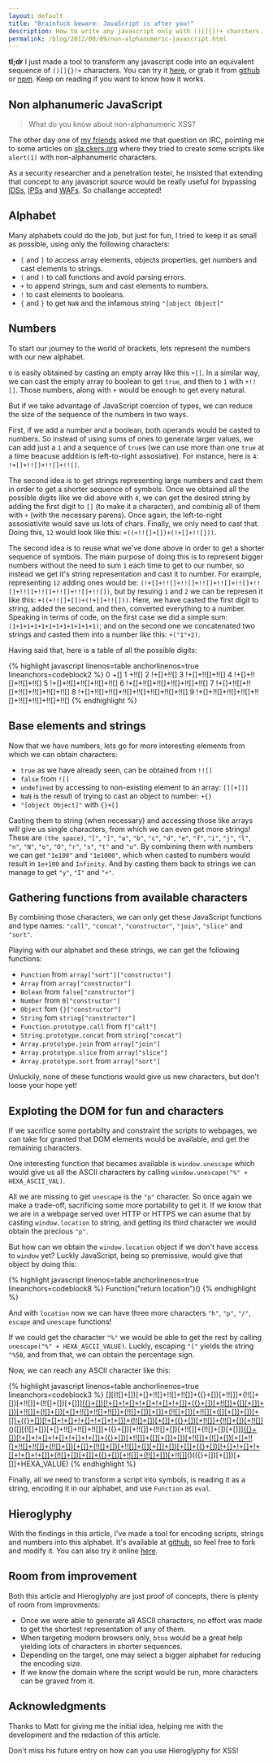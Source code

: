 ```yaml
---
layout: default
title: "Brainfuck beware: JavaScript is after you!"
description: How to write any javascript only with ()[]{}!+ charcters.
permalink: /blog/2012/08/09/non-alphanumeric-javascript.html
---
```


**tl;dr** I just made a tool to transform any javascript code into an equivalent sequence
of `()[]{}!+` characters. You can try it
[here](/files/hieroglyphy), or grab it from
[github](https://github.com/alcuadrado/hieroglyphy) or
[npm](https://npmjs.org/package/hieroglyphy). Keep on reading if you want
 to know how it works.

Non alphanumeric JavaScript
---------------------------

> What do you know about non-alphanumeric XSS?

The other day one of [my friends](http://mfsec.com.ar/) asked me that question
on IRC, pointing me to some articles on [sla.ckers.org](http://sla.ckers.org)
where they tried to create some scripts like `alert(1)` with non-alphanumeric
characters.

As a security researcher and a penetration tester, he insisted that extending
that concept to any javascript source would be really useful for bypassing
[IDSs](http://en.wikipedia.org/wiki/Intrusion_detection_system),
[IPSs](http://en.wikipedia.org/wiki/Intrusion_prevention_system) and
[WAFs](https://www.owasp.org/index.php/Web_Application_Firewall). So challange
accepted!

Alphabet
--------

Many alphabets could do the job, but just for fun, I tried to keep it as small
as possible, using only the following characters:

* `[` and `]` to access array elements, objects properties, get numbers and
cast elements to strings.
* `(` and `)` to call functions and avoid parsing errors.
* `+` to append strings, sum and cast elements to numbers.
* `!` to cast elements to booleans.
* `{` and `}` to get `NaN` and the infamous string `"[object Object]"`


Numbers
-------

To start our journey to the world of brackets, lets represent the numbers with
our new alphabet.

`0` is easily obtained by casting an empty array like this `+[]`. In a similar
way, we can cast the empty array to boolean to get `true`, and then to `1` with
`+!![]`. Those numbers, along with `+` would be enough to get every natural.

But if we take advantage of JavaScript coercion of types, we can reduce the size
of the sequence of the numbers in two ways.

First, if we add a number and a boolean, both operands would be casted to
numbers. So instead of using sums of ones to generate larger values, we can
add just a `1` and a sequence of `true`s (we can use more than one `true` at a
time beacuse addition is left-to-right assosiative). For instance, here is `4`:
`!+[]+!![]+!![]+!![]`.

The second idea is to get strings representing large numbers and cast them in
order to get a shorter sequence of symbols. Once we obtained all the possible
digits like we did above with `4`, we can get the desired string by adding the
first digit to `[]` (to make it a character), and combinig all of them with `+`
(with the necessary parens). Once again, the left-to-right assosiativite would
save us lots of chars. Finally, we only need to cast that. Doing this, `12`
would look like this: `+((+!![]+[])+(!+[]+!![]))`.

The second idea is to reuse what we've done above in order to get a shorter
sequence of symbols. The main purpose of doing this is to represent bigger
numbers without the need to sum `1` each time to get to our number, so instead
we get it's string representation and cast it to number. For example,
representing `12` adding ones would be:
`(!+[]+!![]+!![]+!![]+!![]+!![]+!![]+!![]+!![]+!![]+!![]+!![])`, but by resuing
`1` and `2` we can be represen it like this: `+((+!![]+[])+(!+[]+!![]))`. Here,
we have casted the first digit to string, added the second, and then, converted
everything to a number. Speaking in terms of code, on the first case we did a
simple sum: `(1+1+1+1+1+1+1+1+1+1+1+1)`; and on the second one we concatenated
two strings and casted them into a number like this: `+("1"+2)`.

Having said that, here is a table of all the possible digits:

<div class="codeblock">

{% highlight javascript linenos=table anchorlinenos=true lineanchors=codeblock2 %}
0 +[]
1 +!![]
2 !+[]+!![]
3 !+[]+!![]+!![]
4 !+[]+!![]+!![]+!![]
5 !+[]+!![]+!![]+!![]+!![]
6 !+[]+!![]+!![]+!![]+!![]+!![]
7 !+[]+!![]+!![]+!![]+!![]+!![]+!![]
8 !+[]+!![]+!![]+!![]+!![]+!![]+!![]+!![]
9 !+[]+!![]+!![]+!![]+!![]+!![]+!![]+!![]+!![]
{% endhighlight %}

</div>

Base elements and strings
-------------------------

Now that we have numbers, lets go for more interesting elements from which we
can obtain characters:

* `true` as we have already seen, can be obtained from `!![]`
* `false` from `![]`
* `undefined` by accessing to non-existing element to an array: `[][+[]]`
* `NaN` is the result of trying to cast an object to number: `+{}`
* `"[object Object]"` with `{}+[]`

Casting them to string (when necessary) and accessing those like arrays will
give us single characters, from which we can even get more strings! These are
`(the space)`, `"["`, `"]"`, `"a"`, `"b"`, `"c"`, `"d"`, `"e"`, `"f"`, `"i"`,
`"j"`, `"l"`, `"n"`, `"N"`, `"o"`, `"O"`, `"r"`, `"s"`, `"t"` and `"u"`. By
combining them with numbers we can get `"1e100"` and `"1e1000"`, which when
casted to numbers would result in `1e+100` and `Infinity`. And by casting them
back to strings we can manage to get `"y"`, `"I"` and `"+"`.

Gathering functions from available characters
-------------------------------------------------

By combining those characters, we can only get these JavaScript functions and
type names: `"call"`, `"concat"`, `"constructor"`, `"join"`, `"slice"` and
`"sort"`.

Playing with our alphabet and these strings, we can get the following functions:

* `Function` from `array["sort"]["constructor"]`
* `Array` from `array["constructor"]`
* `Bolean` from `false["constructor"]`
* `Number` from `0["constructor"]`
* `Object` fom `{}["constructor"]`
* `String` fom `string["constructor"]`
* `Function.prototype.call` from `f["call"]`
* `String.prototype.concat` from `string["concat"]`
* `Array.prototype.join` from `array["join"]`
* `Array.prototype.slice`  from `array["slice"]`
* `Array.prototype.sort` from `array["sort"]`

Unluckily, none of these functions would give us new characters, but don't loose
your hope yet!

Exploting the DOM for fun and characters
----------------------------------------

If we sacrifice some portabilty and constraint the scripts to webpages, we can
take for granted that DOM elements would be available, and get the remaining
characters.

One interesting function that becames available is `window.unescape` which would
give us all the ASCII characters by calling
`window.unescape("%" + HEXA_ASCII_VAL)`.

All we are missing to get `unescape` is the `"p"` character. So once again we
make a trade-off, sacrificing some more portability to get it. If we know that
we are in a webpage served over HTTP or HTTPS we can asume that by casting
`window.location` to string, and getting its third character we would obtain the
precious `"p"`.

But how can we obtain the `window.location` object if we don't have access to
`window` yet? Luckly JavaScript, being so premissive, would give that object by
doing this:

<div class="codeblock">

{% highlight javascript linenos=table anchorlinenos=true lineanchors=codeblock8 %}
Function("return location")()
{% endhighlight %}

</div>

And with `location` now we can have three more characters `"h"`, `"p"`, `"/"`,
`escape` and `unescape` functions!

If we could get the character `"%"` we would be able to get the rest by calling
`unescape("%" + HEXA_ASCII_VALUE)`. Luckly, escaping `"["` yields the string
`"%5B`, and from that, we can obtain the percentage sign.

Now, we can reach any ASCII character like this:

<div class="codeblock">

{% highlight javascript linenos=table anchorlinenos=true lineanchors=codeblock3 %}
[][(![]+[])[+[]+!![]+!![]+!![]]+({}+[])[+!![]]+(!![]+[])[+!![]]+(!![]+[])[+[]]][({}+[])[!+[]+!+[]+!+[]+!+[]+!+[]]+({}+[])[+!![]]+([][+[]]+[])[+!![]]+(![]+[])[+[]+!![]+!![]+!![]]+(!![]+[])[+[]]+(!![]+[])[+!![]]+([][+[]]+[])[+[]]+({}+[])[!+[]+!+[]+!+[]+!+[]+!+[]]+(!![]+[])[+[]]+({}+[])[+!![]]+(!![]+[])[+!![]]]((!![]+[])[+!![]]+(!![]+[])[!+[]+!![]+!![]]+(!![]+[])[+[]]+([][+[]]+[])[+[]]+(!![]+[])[+!![]]+([][+[]]+[])[+!![]]+({}+[])[!+[]+!![]+!![]+!![]+!![]+!![]+!![]]+([][+[]]+[])[+[]]+([][+[]]+[])[+!![]]+(!![]+[])[!+[]+!![]+!![]]+(![]+[])[+[]+!![]+!![]+!![]]+({}+[])[!+[]+!+[]+!+[]+!+[]+!+[]]+(+{}+[])[+!![]]+([]+[][(![]+[])[+[]+!![]+!![]+!![]]+({}+[])[+!![]]+(!![]+[])[+!![]]+(!![]+[])[+[]]][({}+[])[!+[]+!+[]+!+[]+!+[]+!+[]]+({}+[])[+!![]]+([][+[]]+[])[+!![]]+(![]+[])[+[]+!![]+!![]+!![]]+(!![]+[])[+[]]+(!![]+[])[+!![]]+([][+[]]+[])[+[]]+({}+[])[!+[]+!+[]+!+[]+!+[]+!+[]]+(!![]+[])[+[]]+({}+[])[+!![]]+(!![]+[])[+!![]]]((!![]+[])[+!![]]+(!![]+[])[!+[]+!![]+!![]]+(!![]+[])[+[]]+([][+[]]+[])[+[]]+(!![]+[])[+!![]]+([][+[]]+[])[+!![]]+({}+[])[!+[]+!![]+!![]+!![]+!![]+!![]+!![]]+(![]+[])[+[]+!![]+!![]]+({}+[])[+!![]]+({}+[])[!+[]+!+[]+!+[]+!+[]+!+[]]+(+{}+[])[+!![]]+(!![]+[])[+[]]+([][+[]]+[])[!+[]+!![]+!![]+!![]+!![]]+({}+[])[+!![]]+([][+[]]+[])[+!![]])())[!+[]+!![]+!![]]+(!![]+[])[!+[]+!![]+!![]])()([][(![]+[])[+[]+!![]+!![]+!![]]+({}+[])[+!![]]+(!![]+[])[+!![]]+(!![]+[])[+[]]][({}+[])[!+[]+!+[]+!+[]+!+[]+!+[]]+({}+[])[+!![]]+([][+[]]+[])[+!![]]+(![]+[])[+[]+!![]+!![]+!![]]+(!![]+[])[+[]]+(!![]+[])[+!![]]+([][+[]]+[])[+[]]+({}+[])[!+[]+!+[]+!+[]+!+[]+!+[]]+(!![]+[])[+[]]+({}+[])[+!![]]+(!![]+[])[+!![]]]((!![]+[])[+!![]]+(!![]+[])[!+[]+!![]+!![]]+(!![]+[])[+[]]+([][+[]]+[])[+[]]+(!![]+[])[+!![]]+([][+[]]+[])[+!![]]+({}+[])[!+[]+!![]+!![]+!![]+!![]+!![]+!![]]+(!![]+[])[!+[]+!![]+!![]]+(![]+[])[+[]+!![]+!![]+!![]]+({}+[])[!+[]+!+[]+!+[]+!+[]+!+[]]+(+{}+[])[+!![]]+([]+[][(![]+[])[+[]+!![]+!![]+!![]]+({}+[])[+!![]]+(!![]+[])[+!![]]+(!![]+[])[+[]]][({}+[])[!+[]+!+[]+!+[]+!+[]+!+[]]+({}+[])[+!![]]+([][+[]]+[])[+!![]]+(![]+[])[+[]+!![]+!![]+!![]]+(!![]+[])[+[]]+(!![]+[])[+!![]]+([][+[]]+[])[+[]]+({}+[])[!+[]+!+[]+!+[]+!+[]+!+[]]+(!![]+[])[+[]]+({}+[])[+!![]]+(!![]+[])[+!![]]]((!![]+[])[+!![]]+(!![]+[])[!+[]+!![]+!![]]+(!![]+[])[+[]]+([][+[]]+[])[+[]]+(!![]+[])[+!![]]+([][+[]]+[])[+!![]]+({}+[])[!+[]+!![]+!![]+!![]+!![]+!![]+!![]]+(![]+[])[+[]+!![]+!![]]+({}+[])[+!![]]+({}+[])[!+[]+!+[]+!+[]+!+[]+!+[]]+(+{}+[])[+!![]]+(!![]+[])[+[]]+([][+[]]+[])[!+[]+!![]+!![]+!![]+!![]]+({}+[])[+!![]]+([][+[]]+[])[+!![]])())[!+[]+!![]+!![]]+(!![]+[])[!+[]+!![]+!![]])()(({}+[])[+[]])[+[]]+HEXA_VALUE)
{% endhighlight %}

</div>

Finally, all we need to transform a script into symbols, is reading it as a
string, encoding it in our alphabet, and use `Function` as `eval`.

Hieroglyphy
-----------

With the findings in this article, I've made a tool for encoding scripts,
strings and numbers into this alphabet. It's available at
[github](https://github.com/alcuadrado/hieroglyphy), so feel free to fork and
modify it. You can also try it online
[here](http://patriciopalladino.com/files/hieroglyphy).

Room from improvement
---------------------

Both this article and Hieroglyphy are just proof of concepts, there is plenty of
room from improvments:

* Once we were able to generate all ASCII characters, no effort was made to get
    the shortest representation of any of them.
* When targeting modern browsers only, `btoa` would be a great help
    yielding lots of characters in shorter sequences.
* Depending on the target, one may select a bigger alphabet for reducing the
    encoding size.
* If we know the domain where the script would be run, more characters can be
    graved from it.
<!-- * When working with XSS during a pentest, you will find appropiate to
    easily get the characters of your need by using the current domain. -->

Acknowledgments
---------------

Thanks to Matt for giving me the initial idea, helping me with the development
and the redaction of this article.

Don't miss his future entry on how can you use Hieroglyphy for XSS!

